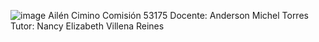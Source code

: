 ![image](https://github.com/ailencimino/SQL_coderhouse/assets/147452525/cce40b6d-58d1-45b1-b9ae-77e8fc95c34a)
Ailén Cimino 
Comisión 53175
Docente: Anderson Michel Torres
Tutor: Nancy Elizabeth Villena Reines
